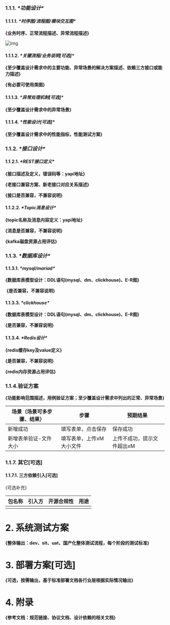 ### **1.1.1.** ***\*功能设计\****

#### **1.1.1.1.** ***\*时序图/流程图/模块交互图\****

**{业务时序、正常流程描述、异常流程描述}**

![img](https://weboffice-sz.docs.dingtalk.com/api/v3/office/copy/cS9uZmxoMGNZOWExSmNrTXZCNlNNMTk3RVlJUW9qZkhrU0VlbHE5UlEyaldWS0ROTVRZTjNERGwyT0dHQytMU0F5Ti9LNmVMR0pjckNhQVFNUlRFSXBBMTFqbU5zVjVWRXllNzk1cmxldzJKWFpWTktjalNWdjFEWkFBK3NxYURDQXNSQUYzbVFLc29FcGdMNmRIREphWUY5ajFybXV0S1d4dEVWVUtXV3ltSUhoS1dJc0RjVHVFdnFGS0VBb210eXVGV21VOHlTYjg4L0JOZTg1NnM5OGxIRi9yaVhiNU1DbnpjblFFb1lUbEx3ZVVoUS8yZm5tTXJVYnpvUWh6bFVSbFJQNmIwK3JRPQ==/attach/object/f58be06f36f85ff031b04e47374399ebf921bfad?)

#### **1.1.1.2.** ***\*关键流程/业务说明[可选]\****

**{至少覆盖设计需求中的主要功能、异常场景的解决方案描述、依赖三方接口或能力描述}**

**{有必要可使用类图}**

#### **1.1.1.3.** ***\*异常处理机制[可选]\****

**{至少覆盖设计需求中的异常场景}**

#### **1.1.1.4.** ***\*性能设计[可选]\****

**{至少覆盖设计需求中的性能指标，性能测试方案}**

### **1.1.2.** ***\*接口设计\****

#### **1.1.2.1.** ***\*REST接口定义\****

**{接口描述及定义，错误码等：yapi地址}**

**{老接口兼容方案、新老接口对应关系描述}**

**{接口是否兼容，不兼容说明}**

#### **1.1.2.2.** ***\*Topic消息设计\****

**{topic名称及消息内容定义：yapi地址}**

**{消息是否兼容，不兼容说明}**

**{kafka磁盘资源占用评估}**

 

### **1.1.3.** ***\*数据库设计\****

#### **1.1.3.1.** ***\*mysql/mariad\****

​	**{数据库表模型设计：DDL语句(mysql、dm、clickhouse)、E-R图}**

​	**{是否兼容，不兼容说明}**

#### **1.1.3.3.** ***\*clickhouse\****

**{数据库表模型设计：DDL语句(mysql、dm、clickhouse)、E-R图}**

**{是否兼容，不兼容说明}**

#### **1.1.3.4.** ***\*Redis设计\****

**{redis缓存key及value定义}**

**{是否兼容，不兼容说明}**

**{redis内存资源占用评估}**

### 1.1.4.验证方案

**{功能影响范围描述，用例验证方案；至少覆盖设计需求中列出的正常、异常场景}**

| 场景（场景可多步骤、结果） | 步骤                     | 预期结果                   |
| -------------------------- | ------------------------ | -------------------------- |
| 新增成功                   | 填写表单，点击保存       | 保存成功                   |
| 新增表单验证-文件大小      | 填写表单，上传xM大小文件 | 上传不成功，提示文件超出xM |

### **1.1.7.** 其它[可选]

#### **1.1.7.1.** 三方依赖引入[可选]

{可选补充}

| 包名称 | 引入方 | 开源合规性 | 用途 |
| ------ | ------ | ---------- | ---- |
|        |        |            |      |

# **2.** 系统测试方案

**{整体输出：dev、sit、uat、国产化整体测试流程，每个阶段的测试标准}**

# **3.** 部署方案[可选]

**{可选，按需输出，基于标准部署文档各行业层根据实际情况输出}**

# **4.** 附录

**{参考文档：规范链接、协议文档、设计依赖的相关文档}**
